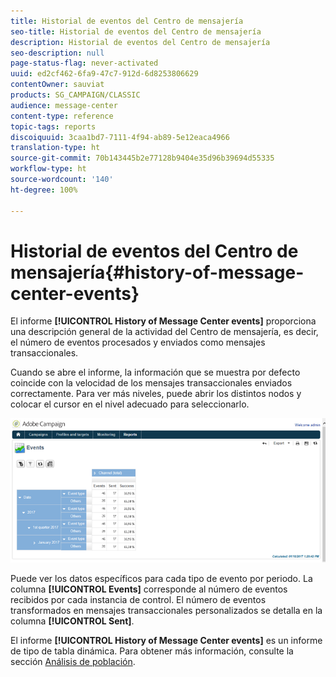 ```yaml
---
title: Historial de eventos del Centro de mensajería
seo-title: Historial de eventos del Centro de mensajería
description: Historial de eventos del Centro de mensajería
seo-description: null
page-status-flag: never-activated
uuid: ed2cf462-6fa9-47c7-912d-6d8253806629
contentOwner: sauviat
products: SG_CAMPAIGN/CLASSIC
audience: message-center
content-type: reference
topic-tags: reports
discoiquuid: 3caa1bd7-7111-4f94-ab89-5e12eaca4966
translation-type: ht
source-git-commit: 70b143445b2e77128b9404e35d96b39694d55335
workflow-type: ht
source-wordcount: '140'
ht-degree: 100%

---
```



# Historial de eventos del Centro de mensajería{#history-of-message-center-events}

El informe **[!UICONTROL History of Message Center events]** proporciona una descripción general de la actividad del Centro de mensajería, es decir, el número de eventos procesados y enviados como mensajes transaccionales.

Cuando se abre el informe, la información que se muestra por defecto coincide con la velocidad de los mensajes transaccionales enviados correctamente. Para ver más niveles, puede abrir los distintos nodos y colocar el cursor en el nivel adecuado para seleccionarlo.

![](assets/messagecenter_reporting_001.png)

Puede ver los datos específicos para cada tipo de evento por periodo. La columna **[!UICONTROL Events]** corresponde al número de eventos recibidos por cada instancia de control. El número de eventos transformados en mensajes transaccionales personalizados se detalla en la columna **[!UICONTROL Sent]**.

El informe **[!UICONTROL History of Message Center events]** es un informe de tipo de tabla dinámica. Para obtener más información, consulte la sección [Análisis de población](../../reporting/using/about-descriptive-analysis.md).
